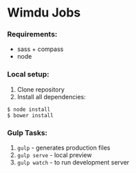 # Wimdu Jobs

### Requirements: 
- sass + compass
- node

### Local setup:
1. Clone repository
2. Install all dependencies:

```
$ node install
$ bower install
```

### Gulp Tasks:

1. `gulp` - generates production files
2. `gulp serve` - local preview
3. `gulp watch` - to run development server